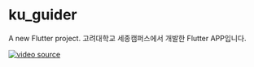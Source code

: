 # ku_guider

A new Flutter project.
고려대학교 세종캠퍼스에서 개발한 Flutter APP입니다.

[![video source](https://www.youtube.com/vi/YgPFp3gZ2mo&list=PLSVTDKPoVTAL8_sSf79vTE71pKdUAD7LF&index=1/0.jpg)](https://www.youtube.com/watch?v=YgPFp3gZ2mo&list=PLSVTDKPoVTAL8_sSf79vTE71pKdUAD7LF&index=1)
